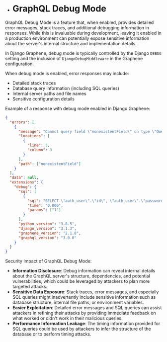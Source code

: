 - # GraphQL Debug Mode

GraphQL Debug Mode is a feature that, when enabled, provides detailed error messages, stack traces, and additional debugging information in responses. While this is invaluable during development, leaving it enabled in a production environment can potentially expose sensitive information about the server's internal structure and implementation details.

In Django Graphene, debug mode is typically controlled by the Django `DEBUG` setting and the inclusion of `DjangoDebugMiddleware` in the Graphene configuration.

When debug mode is enabled, error responses may include:
- Detailed stack traces
- Database query information (including SQL queries)
- Internal server paths and file names
- Sensitive configuration details

Example of a response with debug mode enabled in Django Graphene:

```json
{
  "errors": [
    {
      "message": "Cannot query field \"nonexistentField\" on type \"Query\".",
      "locations": [
        {
          "line": 3,
          "column": 3
        }
      ],
      "path": ["nonexistentField"]
    }
  ],
  "data": null,
  "extensions": {
    "debug": {
      "sql": [
        {
          "sql": "SELECT \"auth_user\".\"id\", \"auth_user\".\"password\", \"auth_user\".\"last_login\", \"auth_user\".\"is_superuser\", \"auth_user\".\"username\", \"auth_user\".\"first_name\", \"auth_user\".\"last_name\", \"auth_user\".\"email\", \"auth_user\".\"is_staff\", \"auth_user\".\"is_active\", \"auth_user\".\"date_joined\" FROM \"auth_user\" WHERE \"auth_user\".\"id\" = %s LIMIT 21",
          "time": "0.000",
          "params": ["1"]
        }
      ],
      "python_version": "3.8.5",
      "django_version": "3.1.3",
      "graphene_version": "2.1.8",
      "graphql_version": "3.0.0"
    }
  }
}
```

Security Impact of GraphQL Debug Mode:
- **Information Disclosure**: Debug information can reveal internal details about the GraphQL server's structure, dependencies, and potential vulnerabilities, which could be leveraged by attackers to plan more targeted attacks.
- **Sensitive Data Exposure**: Stack traces, error messages, and especially SQL queries might inadvertently include sensitive information such as database structure, internal file paths, or environment variables.
- **Easier Exploitation**: Detailed error messages and SQL queries can assist attackers in refining their attacks by providing immediate feedback on what worked or didn't work in their malicious queries.
- **Performance Information Leakage**: The timing information provided for SQL queries could be used by attackers to infer the structure of the database or to perform timing attacks.
